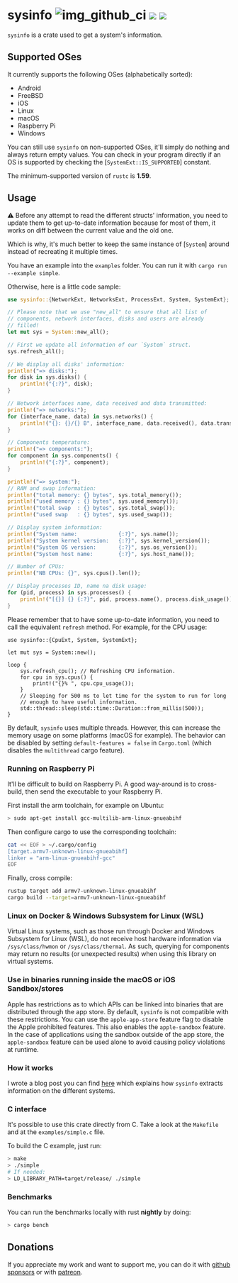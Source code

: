 # sysinfo ![img_github_ci] [![][img_crates]][crates] [![][img_doc]][doc]

`sysinfo` is a crate used to get a system's information.

## Supported OSes

It currently supports the following OSes (alphabetically sorted):

 * Android
 * FreeBSD
 * iOS
 * Linux
 * macOS
 * Raspberry Pi
 * Windows

You can still use `sysinfo` on non-supported OSes, it'll simply do nothing and always return
empty values. You can check in your program directly if an OS is supported by checking the
[`SystemExt::IS_SUPPORTED`] constant.

The minimum-supported version of `rustc` is **1.59**.

## Usage

⚠️ Before any attempt to read the different structs' information, you need to update them to
get up-to-date information because for most of them, it works on diff between the current value
and the old one.

Which is why, it's much better to keep the same instance of [`System`] around instead of
recreating it multiple times.

You have an example into the `examples` folder. You can run it with `cargo run --example simple`.

Otherwise, here is a little code sample:

```rust
use sysinfo::{NetworkExt, NetworksExt, ProcessExt, System, SystemExt};

// Please note that we use "new_all" to ensure that all list of
// components, network interfaces, disks and users are already
// filled!
let mut sys = System::new_all();

// First we update all information of our `System` struct.
sys.refresh_all();

// We display all disks' information:
println!("=> disks:");
for disk in sys.disks() {
    println!("{:?}", disk);
}

// Network interfaces name, data received and data transmitted:
println!("=> networks:");
for (interface_name, data) in sys.networks() {
    println!("{}: {}/{} B", interface_name, data.received(), data.transmitted());
}

// Components temperature:
println!("=> components:");
for component in sys.components() {
    println!("{:?}", component);
}

println!("=> system:");
// RAM and swap information:
println!("total memory: {} bytes", sys.total_memory());
println!("used memory : {} bytes", sys.used_memory());
println!("total swap  : {} bytes", sys.total_swap());
println!("used swap   : {} bytes", sys.used_swap());

// Display system information:
println!("System name:             {:?}", sys.name());
println!("System kernel version:   {:?}", sys.kernel_version());
println!("System OS version:       {:?}", sys.os_version());
println!("System host name:        {:?}", sys.host_name());

// Number of CPUs:
println!("NB CPUs: {}", sys.cpus().len());

// Display processes ID, name na disk usage:
for (pid, process) in sys.processes() {
    println!("[{}] {} {:?}", pid, process.name(), process.disk_usage());
}
```

Please remember that to have some up-to-date information, you need to call the equivalent
`refresh` method. For example, for the CPU usage:

```rust,no_run
use sysinfo::{CpuExt, System, SystemExt};

let mut sys = System::new();

loop {
    sys.refresh_cpu(); // Refreshing CPU information.
    for cpu in sys.cpus() {
        print!("{}% ", cpu.cpu_usage());
    }
    // Sleeping for 500 ms to let time for the system to run for long
    // enough to have useful information.
    std::thread::sleep(std::time::Duration::from_millis(500));
}
```

By default, `sysinfo` uses multiple threads. However, this can increase the memory usage on some
platforms (macOS for example). The behavior can be disabled by setting `default-features = false`
in `Cargo.toml` (which disables the `multithread` cargo feature).

### Running on Raspberry Pi

It'll be difficult to build on Raspberry Pi. A good way-around is to cross-build, then send the
executable to your Raspberry Pi.

First install the arm toolchain, for example on Ubuntu:

```bash
> sudo apt-get install gcc-multilib-arm-linux-gnueabihf
```

Then configure cargo to use the corresponding toolchain:

```bash
cat << EOF > ~/.cargo/config
[target.armv7-unknown-linux-gnueabihf]
linker = "arm-linux-gnueabihf-gcc"
EOF
```

Finally, cross compile:

```bash
rustup target add armv7-unknown-linux-gnueabihf
cargo build --target=armv7-unknown-linux-gnueabihf
```

### Linux on Docker & Windows Subsystem for Linux (WSL)

Virtual Linux systems, such as those run through Docker and Windows Subsystem for Linux (WSL), do
not receive host hardware information via `/sys/class/hwmon` or `/sys/class/thermal`. As such,
querying for components may return no results (or unexpected results) when using this library on
virtual systems.

### Use in binaries running inside the macOS or iOS Sandbox/stores

Apple has restrictions as to which APIs can be linked into binaries that are distributed through the app store.
By default, `sysinfo` is not compatible with these restrictions. You can use the `apple-app-store`
feature flag to disable the Apple prohibited features. This also enables the `apple-sandbox` feature. 
In the case of applications using the sandbox outside of the app store, the `apple-sandbox` feature 
can be used alone to avoid causing policy violations at runtime.

### How it works

I wrote a blog post you can find [here][sysinfo-blog] which explains how `sysinfo` extracts information
on the different systems.

[sysinfo-blog]: https://blog.guillaume-gomez.fr/articles/2021-09-06+sysinfo%3A+how+to+extract+systems%27+information

### C interface

It's possible to use this crate directly from C. Take a look at the `Makefile` and at the
`examples/simple.c` file.

To build the C example, just run:

```bash
> make
> ./simple
# If needed:
> LD_LIBRARY_PATH=target/release/ ./simple
```

### Benchmarks

You can run the benchmarks locally with rust **nightly** by doing:

```bash
> cargo bench
```

## Donations

If you appreciate my work and want to support me, you can do it with
[github sponsors](https://github.com/sponsors/GuillaumeGomez) or with
[patreon](https://www.patreon.com/GuillaumeGomez).

[img_github_ci]: https://github.com/GuillaumeGomez/sysinfo/workflows/CI/badge.svg
[img_crates]: https://img.shields.io/crates/v/sysinfo.svg
[img_doc]: https://img.shields.io/badge/rust-documentation-blue.svg

[crates]: https://crates.io/crates/sysinfo
[doc]: https://docs.rs/sysinfo/
